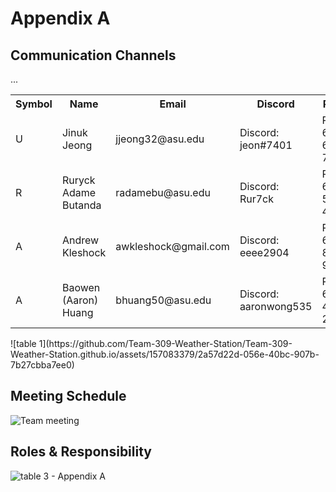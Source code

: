 # Appendix A

## Communication Channels 
<table>
  <tr>
    <th>        Symbol       </th>
    <th>        Name         </th>
    <th>        Email        </th>
    <th>       Discord       </th>
    <th>        Phone        </th>
  </tr>
  <tr>
      <td>
      U
      </td>
      <td>
      Jinuk Jeong
      </td>
      <td>
       jjeong32@asu.edu
      </td>
      <td>
      Discord: jeon#7401
      </td>
      <td>
      Phone: 602-607-7390
      </td>  
  </tr>
  <tr>
      <td>
      R
      </td>
      <td>
      Ruryck Adame Butanda
      </td>
      <td>
      radamebu@asu.edu
      </td>
      <td>
      Discord: Rur7ck
      </td>
      <td>
      Phone: 602-577-4803
      </td>  
  </tr>
  <tr>
      <td>
      A
      </td>
      <td>
       Andrew Kleshock
      </td>
      <td>
      awkleshock@gmail.com
      </td>
      <td>
      Discord: eeee2904
      </td>
      <td>
      Phone: 602-812-9929
      </td>    
  </tr>
  <tr>
      <td>
      A
      </td>
      <td>
      Baowen (Aaron) Huang
      </td>
      <td>
      bhuang50@asu.edu
      </td>
      <td>
      Discord: aaronwong535
      </td>
      <td>
      Phone: 623-499-2040
      </td>  
  </tr>
  ...
</table>
![table 1](https://github.com/Team-309-Weather-Station/Team-309-Weather-Station.github.io/assets/157083379/2a57d22d-056e-40bc-907b-7b27cbba7ee0)


## Meeting Schedule

![Team meeting](https://github.com/Team-309-Weather-Station/Team-309-Weather-Station.github.io/assets/157083379/6336fdd9-c7ca-4e1c-ab79-a9edc2a56fd4)


## Roles & Responsibility

![table 3 - Appendix A ](https://github.com/EGR314-Spring2024-Team303/EGR314-Spring2024-Team303.github.io/assets/156623314/e9e94139-7d8a-432e-abe4-b863968a4f1c)
